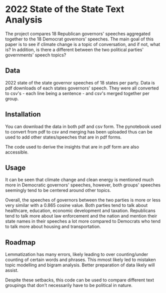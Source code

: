 # 2022 State of the State Text Analysis
The project compares 18 Republican governors' speeches aggregated together to the 18 Democrat governors' speeches. The main goal of this paper is to see if climate change is a topic of conversation, and if not, what is? In addition, is there a different between the two political parties' governments' speech topics?

## Data 
2022 state of the state governor speeches of 18 states per party. 
Data is pdf downloads of each states governors' speech. They were all converted to csv's - each line being a sentence - and csv's merged together per group.

## Installation
You can download the data in both pdf and csv form. The pynotebook used to convert from pdf to csv and merging has been uploaded thus can be used to add other states/speeches that are in pdf forms.

The code used to derive the insights that are in pdf form are also accessible.

## Usage

It can be seen that climate change and clean energy is mentioned much more in Democratic governors' speeches, however, both groups' speeches seemingly tend to be centered around other topics. 

Overall, the speeches of governors between the two parties is more or less very similar with a 0.865 cosine value. Both parties tend to talk about healthcare, education, economic development and taxation. Republicans tend to talk more about law enforcement and the nation and mention their state names in their speeches a lot more compared to Democrats who tend to talk more about housing and transportation.

## Roadmap
Lemmatization has many errors, likely leading to over counting/under counting of certain words and phrases. This mmost likely led to mistaken topic modelling and bigram analysis. Better preparation of data likely will assist.

Despite these setbacks, this code can be used to compare different text groupings that don't necessarily have to be political in nature.
